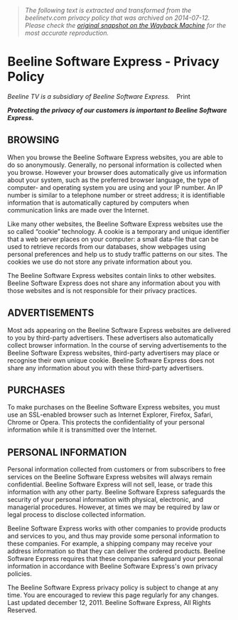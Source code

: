 > *The following text is extracted and transformed from the beelinetv.com privacy policy that was archived on 2014-07-12. Please check the [original snapshot on the Wayback Machine](https://web.archive.org/web/20140712134659id_/http%3A//www.beelinetv.com/privacy) for the most accurate reproduction.*

# Beeline Software Express - Privacy Policy

_Beeline TV is a subsidiary of Beeline Software Express._    Print

**_Protecting the privacy of our customers is important to Beeline Software Express._**

## BROWSING

When you browse the Beeline Software Express websites, you are able to do so anonymously. Generally, no personal information is collected when you browse. However your browser does automatically give us information about your system, such as the preferred browser language, the type of computer- and operating system you are using and your IP number. An IP number is similar to a telephone number or street address; it is identifiable information that is automatically captured by computers when communication links are made over the Internet. 

Like many other websites, the Beeline Software Express websites use the so called “cookie” technology. A cookie is a temporary and unique identifier that a web server places on your computer: a small data-file that can be used to retrieve records from our databases, show webpages using personal preferences and help us to study traffic patterns on our sites. The cookies we use do not store any private information about you. 

The Beeline Software Express websites contain links to other websites. Beeline Software Express does not share any information about you with those websites and is not responsible for their privacy practices. 

## ADVERTISEMENTS

Most ads appearing on the Beeline Software Express websites are delivered to you by third-party advertisers. These advertisers also automatically collect browser information. In the course of serving advertisements to the Beeline Software Express websites, third-party advertisers may place or recognise their own unique cookie. Beeline Software Express does not share any information about you with these third-party advertisers. 

## PURCHASES

To make purchases on the Beeline Software Express websites, you must use an SSL-enabled browser such as Internet Explorer, Firefox, Safari, Chrome or Opera. This protects the confidentiality of your personal information while it is transmitted over the Internet.

## PERSONAL INFORMATION

Personal information collected from customers or from subscribers to free services on the Beeline Software Express websites will always remain confidential. Beeline Software Express will not sell, lease, or trade this information with any other party. Beeline Software Express safeguards the security of your personal information with physical, electronic, and managerial procedures. However, at times we may be required by law or legal process to disclose collected information. 

Beeline Software Express works with other companies to provide products and services to you, and thus may provide some personal information to these companies. For example, a shipping company may receive your address information so that they can deliver the ordered products. Beeline Software Express requires that these companies safeguard your personal information in accordance with Beeline Software Express's own privacy policies. 

The Beeline Software Express privacy policy is subject to change at any time. You are encouraged to review this page regularly for any changes. Last updated december 12, 2011. Beeline Software Express, All Rights Reserved. 

